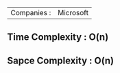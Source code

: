 <table>
  <tr>
    <td>Companies : </td>
    <td>Microsoft</td>
  </tr>
</table>

<h2>Time Complexity : O(n)</h2>
<h2>Sapce Complexity : O(n)</h2>
